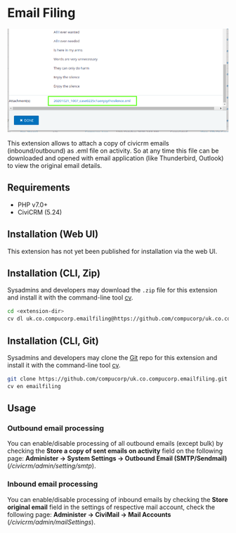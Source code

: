 # Email Filing

![Screenshot](images/screenshot.png)

This extension allows to attach a copy of civicrm emails (inbound/outbound) as .eml file on activity.
So at any time this file can be downloaded and opened with email application (like Thunderbird, Outlook) to view the original email details.

## Requirements

* PHP v7.0+
* CiviCRM (5.24)

## Installation (Web UI)

This extension has not yet been published for installation via the web UI.

## Installation (CLI, Zip)

Sysadmins and developers may download the `.zip` file for this extension and
install it with the command-line tool [cv](https://github.com/civicrm/cv).

```bash
cd <extension-dir>
cv dl uk.co.compucorp.emailfiling@https://github.com/compucorp/uk.co.compucorp.emailfiling/archive/master.zip
```

## Installation (CLI, Git)

Sysadmins and developers may clone the [Git](https://en.wikipedia.org/wiki/Git) repo for this extension and
install it with the command-line tool [cv](https://github.com/civicrm/cv).

```bash
git clone https://github.com/compucorp/uk.co.compucorp.emailfiling.git
cv en emailfiling
```

## Usage

### Outbound email processing

You can enable/disable processing of all outbound emails (except bulk) by checking the **Store a copy of sent emails on activity** field on the following page:
**Administer -> System Settings -> Outbound Email (SMTP/Sendmail)** (*/civicrm/admin/setting/smtp*).

### Inbound email processing

You can enable/disable processing of inbound emails by checking the **Store original email** field in the settings of respective mail account, check the following page:
**Administer -> CiviMail -> Mail Accounts** (*/civicrm/admin/mailSettings*).
